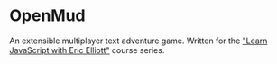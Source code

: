 OpenMud
=======

An extensible multiplayer text adventure game. Written for the ["Learn JavaScript with Eric Elliott"](http://ericelliottjs.com/) course series.
